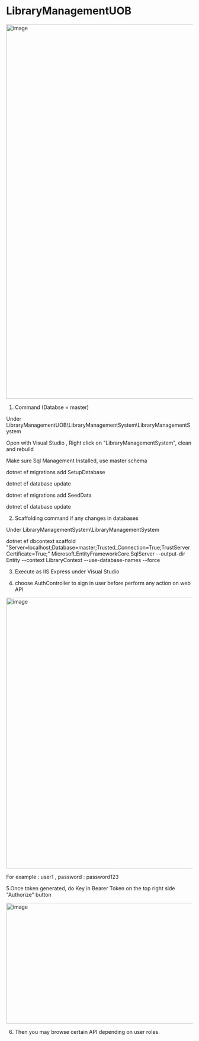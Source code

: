 # LibraryManagementUOB

<img width="1833" height="1010" alt="image" src="https://github.com/user-attachments/assets/22b9c36e-ac87-4494-8e61-15a916028e5e" />


1. Command (Databse = master)

Under LibraryManagementUOB\LibraryManagementSystem\LibraryManagementSystem

Open with Visual Studio , Right click on "LibraryManagementSystem", clean and rebuild

Make sure Sql Management Installed, use master schema

dotnet ef migrations add SetupDatabase

dotnet ef database update
 
dotnet ef migrations add SeedData

dotnet ef database update


2. Scaffolding command if any changes in databases

Under LibraryManagementSystem\LibraryManagementSystem 

dotnet ef dbcontext scaffold "Server=localhost;Database=master;Trusted_Connection=True;TrustServerCertificate=True;" Microsoft.EntityFrameworkCore.SqlServer --output-dir Entity --context LibraryContext --use-database-names --force


3. Execute as IIS Express under Visual Studio


4. choose AuthController to sign in user before perform any action on web API
   
<img width="1832" height="730" alt="image" src="https://github.com/user-attachments/assets/a598b7da-6f7e-4f6f-9a71-57e0a90b871e" />

For example : user1 , password : password123


5.Once token generated, do Key in Bearer Token on the top right side "Authorize" button

<img width="655" height="325" alt="image" src="https://github.com/user-attachments/assets/23af7ed0-2602-4b59-a9bf-d879a7beb31c" />


6. Then you may browse certain API depending on user roles.
